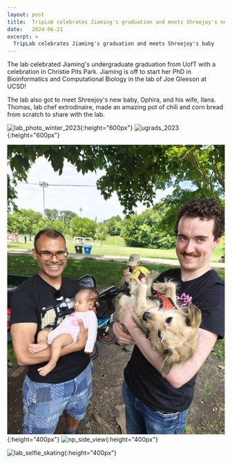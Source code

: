 ```yaml
---
layout: post
title:  TripLab celebrates Jiaming's graduation and meets Shreejoy's new baby
date:   2024-06-21
excerpt: >
  TripLab celebrates Jiaming's graduation and meets Shreejoy's baby
---
```


The lab celebrated Jiaming's undergraduate graduation from UofT with a celebration in Christie Pits Park. Jiaming is off to start her PhD in Bioinformatics and Computational Biology in the lab of Joe Gleeson at UCSD! 

The lab also got to meet Shreejoy's new baby, Ophira, and his wife, Ilana. Thomas, lab chef extrodinaire, made an amazing pot of chili and corn bread from scratch to share with the lab.

![lab_photo_winter_2023](/images/lab_fun/summer_2024/lab_photo_summer_2024.jpg "lab_photo_summer_2024"){:height="600px"}
![ugrads_2023](/images/lab_fun/summer_2024/japanese_charms.jpg "japanese_charms"){:height="600px"}

![np_keon_apt](/images/lab_fun/summer_2024/ophira_stormy.jpg "ophira_stormy"){:height="400px"}
![np_side_view](/images/lab_fun/summer_2024/shreejoy_jiaming.jpg "shreejoy_jiaming"){:height="400px"}

![lab_selfie_skating](/images/lab_fun/summer_2024/yummy_chili.jpg "yummy_chili"){:height="400px"}
